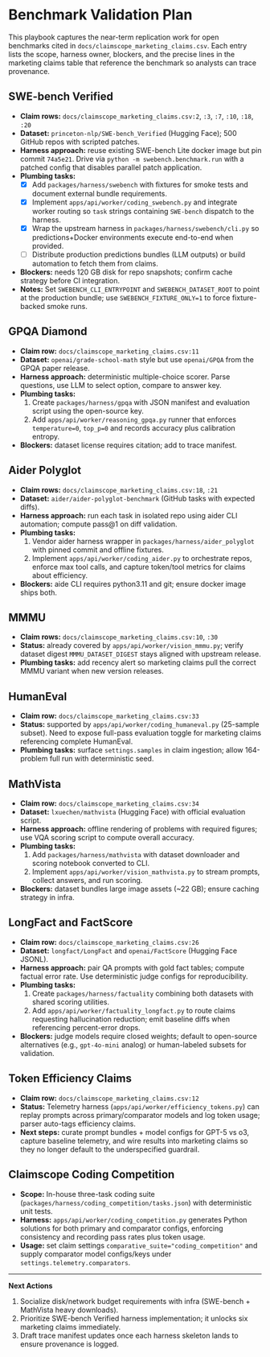 # Benchmark Validation Plan

This playbook captures the near-term replication work for open benchmarks cited in `docs/claimscope_marketing_claims.csv`. Each entry lists the scope, harness owner, blockers, and the precise lines in the marketing claims table that reference the benchmark so analysts can trace provenance.

## SWE-bench Verified
- **Claim rows:** `docs/claimscope_marketing_claims.csv:2`, `:3`, `:7`, `:10`, `:18`, `:20`
- **Dataset:** `princeton-nlp/SWE-bench_Verified` (Hugging Face); 500 GitHub repos with scripted patches.
- **Harness approach:** reuse existing SWE-bench Lite docker image but pin commit `74a5e21`. Drive via `python -m swebench.benchmark.run` with a patched config that disables parallel patch application.
- **Plumbing tasks:**
  - [x] Add `packages/harness/swebench` with fixtures for smoke tests and document external bundle requirements.
  - [x] Implement `apps/api/worker/coding_swebench.py` and integrate worker routing so `task` strings containing `SWE-bench` dispatch to the harness.
  - [x] Wrap the upstream harness in `packages/harness/swebench/cli.py` so predictions+Docker environments execute end-to-end when provided.
  - [ ] Distribute production predictions bundles (LLM outputs) or build automation to fetch them from claims.
- **Blockers:** needs 120 GB disk for repo snapshots; confirm cache strategy before CI integration.
- **Notes:** Set `SWEBENCH_CLI_ENTRYPOINT` and `SWEBENCH_DATASET_ROOT` to point at the production bundle; use `SWEBENCH_FIXTURE_ONLY=1` to force fixture-backed smoke runs.

## GPQA Diamond
- **Claim row:** `docs/claimscope_marketing_claims.csv:11`
- **Dataset:** `openai/grade-school-math` style but use `openai/GPQA` from the GPQA paper release.
- **Harness approach:** deterministic multiple-choice scorer. Parse questions, use LLM to select option, compare to answer key.
- **Plumbing tasks:**
  1. Create `packages/harness/gpqa` with JSON manifest and evaluation script using the open-source key.
  2. Add `apps/api/worker/reasoning_gpqa.py` runner that enforces `temperature=0`, `top_p=0` and records accuracy plus calibration entropy.
- **Blockers:** dataset license requires citation; add to trace manifest.

## Aider Polyglot
- **Claim rows:** `docs/claimscope_marketing_claims.csv:18`, `:21`
- **Dataset:** `aider/aider-polyglot-benchmark` (GitHub tasks with expected diffs).
- **Harness approach:** run each task in isolated repo using aider CLI automation; compute pass@1 on diff validation.
- **Plumbing tasks:**
  1. Vendor aider harness wrapper in `packages/harness/aider_polyglot` with pinned commit and offline fixtures.
  2. Implement `apps/api/worker/coding_aider.py` to orchestrate repos, enforce max tool calls, and capture token/tool metrics for claims about efficiency.
- **Blockers:** aide CLI requires python3.11 and git; ensure docker image ships both.

## MMMU
- **Claim rows:** `docs/claimscope_marketing_claims.csv:10`, `:30`
- **Status:** already covered by `apps/api/worker/vision_mmmu.py`; verify dataset digest `MMMU_DATASET_DIGEST` stays aligned with upstream release.
- **Plumbing tasks:** add recency alert so marketing claims pull the correct MMMU variant when new version releases.

## HumanEval
- **Claim row:** `docs/claimscope_marketing_claims.csv:33`
- **Status:** supported by `apps/api/worker/coding_humaneval.py` (25-sample subset). Need to expose full-pass evaluation toggle for marketing claims referencing complete HumanEval.
- **Plumbing tasks:** surface `settings.samples` in claim ingestion; allow 164-problem full run with deterministic seed.

## MathVista
- **Claim row:** `docs/claimscope_marketing_claims.csv:34`
- **Dataset:** `lxuechen/mathvista` (Hugging Face) with official evaluation script.
- **Harness approach:** offline rendering of problems with required figures; use VQA scoring script to compute overall accuracy.
- **Plumbing tasks:**
  1. Add `packages/harness/mathvista` with dataset downloader and scoring notebook converted to CLI.
  2. Implement `apps/api/worker/vision_mathvista.py` to stream prompts, collect answers, and run scoring.
- **Blockers:** dataset bundles large image assets (~22 GB); ensure caching strategy in infra.

## LongFact and FactScore
- **Claim row:** `docs/claimscope_marketing_claims.csv:26`
- **Dataset:** `longfact/LongFact` and `openai/FactScore` (Hugging Face JSONL).
- **Harness approach:** pair QA prompts with gold fact tables; compute factual error rate. Use deterministic judge configs for reproducibility.
- **Plumbing tasks:**
  1. Create `packages/harness/factuality` combining both datasets with shared scoring utilities.
  2. Add `apps/api/worker/factuality_longfact.py` to route claims requesting hallucination reduction; emit baseline diffs when referencing percent-error drops.
- **Blockers:** judge models require closed weights; default to open-source alternatives (e.g., `gpt-4o-mini` analog) or human-labeled subsets for validation.

## Token Efficiency Claims
- **Claim row:** `docs/claimscope_marketing_claims.csv:12`
- **Status:** Telemetry harness (`apps/api/worker/efficiency_tokens.py`) can replay prompts across primary/comparator models and log token usage; parser auto-tags efficiency claims.
- **Next steps:** curate prompt bundles + model configs for GPT-5 vs o3, capture baseline telemetry, and wire results into marketing claims so they no longer default to the underspecified guardrail.

## Claimscope Coding Competition
- **Scope:** In-house three-task coding suite (`packages/harness/coding_competition/tasks.json`) with deterministic unit tests.
- **Harness:** `apps/api/worker/coding_competition.py` generates Python solutions for both primary and comparator configs, enforcing consistency and recording pass rates plus token usage.
- **Usage:** set claim settings `comparative_suite="coding_competition"` and supply comparator model configs/keys under `settings.telemetry.comparators`.

---

**Next Actions**
1. Socialize disk/network budget requirements with infra (SWE-bench + MathVista heavy downloads).
2. Prioritize SWE-bench Verified harness implementation; it unlocks six marketing claims immediately.
3. Draft trace manifest updates once each harness skeleton lands to ensure provenance is logged.

